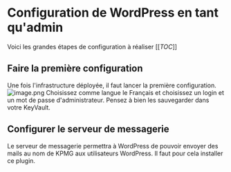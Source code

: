 # Configuration de WordPress en tant qu'admin

Voici les grandes étapes de configuration à réaliser
[[_TOC_]]


## Faire la première configuration
Une fois l'infrastructure déployée, il faut lancer la première configuration.
![image.png](/.attachments/image-b8afccd7-d5cb-4fb7-bd96-eeea835c235a.png)
Choisissez comme langue le Français et choisissez un login et un mot de passe d'administrateur.
Pensez à bien les sauvegarder dans votre KeyVault.

## Configurer le serveur de messagerie
Le serveur de messagerie permettra à WordPress de pouvoir envoyer des mails au nom de KPMG aux utilisateurs WordPress.
Il faut pour cela installer ce plugin.

